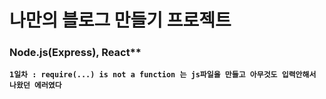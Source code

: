 # 나만의 블로그 만들기 프로젝트
### Node.js(Express), React**

**`1일차 : require(...) is not a function 는 js파일을 만들고 아무것도 입력안해서 나왔던 에러였다`**